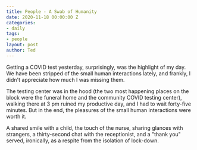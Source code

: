 ```yaml
---
title: People - A Swab of Humanity
date: 2020-11-18 00:00:00 Z
categories:
- daily
tags:
- people
layout: post
author: Ted
---
```


Getting a COVID test yesterday, surprisingly, was the highlight of my day. We have been stripped of the small human interactions lately, and frankly, I didn't appreciate how much I was missing them. 

The testing center was in the hood (the two most happening places on the block were the funeral home and the community COVID testing center), walking there at 3 pm ruined my productive day, and I had to wait forty-five minutes. But in the end, the pleasures of the small human interactions were worth it. 

A shared smile with a child, the touch of the nurse, sharing glances with strangers, a thirty-second chat with the receptionist, and a "thank you" served, ironically, as a respite from the isolation of lock-down.  
